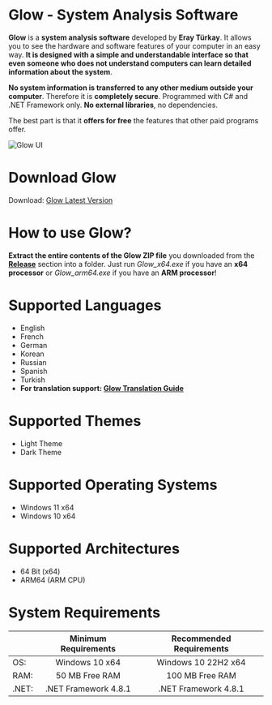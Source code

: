 # Glow - System Analysis Software

**Glow** is a **system analysis software** developed by **Eray Türkay**. It allows you to see the hardware and software features of your computer in an easy way. **It is designed with a simple and understandable interface so that even someone who does not understand computers can learn detailed information about the system**. 

**No system information is transferred to any other medium outside your computer**. Therefore it is **completely secure**. Programmed with C# and .NET Framework only. **No external libraries**, no dependencies. 

The best part is that it **offers for free** the features that other paid programs offer.

![Glow UI](https://github.com/roines45/glow/assets/142736624/3f5a5d4b-762c-4624-a5f8-859fa44b4711)

# Download Glow

Download: [Glow Latest Version](https://github.com/roines45/glow/releases/latest)

# How to use Glow?

**Extract the entire contents of the Glow ZIP file** you downloaded from the **[Release](https://github.com/roines45/glow/releases/latest)** section into a folder. Just run *Glow_x64.exe* if you have an **x64 processor** or *Glow_arm64.exe* if you have an **ARM processor**!

# Supported Languages

- English
- French
- German
- Korean
- Russian
- Spanish
- Turkish
- **For translation support: [Glow Translation Guide](https://github.com/roines45/glow/discussions/20)**

# Supported Themes

- Light Theme
- Dark Theme

# Supported Operating Systems

- Windows 11 x64
- Windows 10 x64

# Supported Architectures

- 64 Bit (x64)
- ARM64 (ARM CPU)

# System Requirements

|  | Minimum Requirements | Recommended Requirements |
| -- | :--: | :--: |
| OS: | Windows 10 x64 | Windows 10 22H2 x64|
| RAM: | 50 MB Free RAM | 100 MB Free RAM |
| .NET: | .NET Framework 4.8.1 | .NET Framework 4.8.1 |
